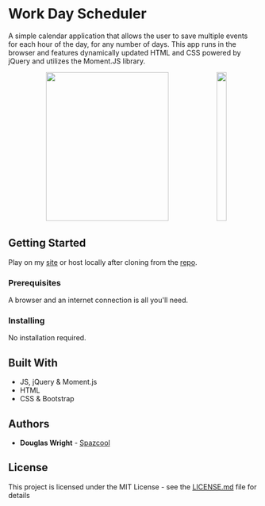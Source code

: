 # Work Day Scheduler

A simple calendar application that allows the user to save multiple events for each hour of the day, for any number of days. This app runs in the browser and features dynamically updated HTML and CSS powered by jQuery and utilizes the Moment.JS library.

<p align="center">
   <img width="70%" height="300vh" src="./images/desktop.gif">
   <img width="20%" height="300vh" src="./images/mobile.gif">
</p>

## Getting Started

Play on my [site](http://www.spazcool.com/day-planner) or host locally after cloning from the [repo](https://github.com/Spazcool/day-planner).

### Prerequisites

A browser and an internet connection is all you'll need.

### Installing

No installation required.

## Built With

* JS, jQuery & Moment.js
* HTML
* CSS & Bootstrap

## Authors

* **Douglas Wright** - [Spazcool](https://github.com/Spazcool)

## License

This project is licensed under the MIT License - see the [LICENSE.md](LICENSE.md) file for details
